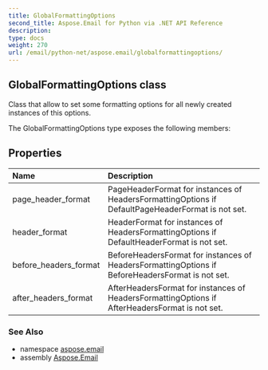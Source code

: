 ```yaml
---
title: GlobalFormattingOptions
second_title: Aspose.Email for Python via .NET API Reference
description: 
type: docs
weight: 270
url: /email/python-net/aspose.email/globalformattingoptions/
---
```


## GlobalFormattingOptions class

Class that allow to set some formatting options for all newly created instances of this options.

The GlobalFormattingOptions type exposes the following members:
## Properties
| Name | Description |
| :- | :- |
|page_header_format|PageHeaderFormat for instances  of HeadersFormattingOptions if DefaultPageHeaderFormat is not set.|
|header_format|HeaderFormat for instances  of HeadersFormattingOptions if DefaultHeaderFormat is not set.|
|before_headers_format|BeforeHeadersFormat for instances  of HeadersFormattingOptions if BeforeHeadersFormat is not set.|
|after_headers_format|AfterHeadersFormat for instances  of HeadersFormattingOptions if AfterHeadersFormat is not set.|

### See Also

* namespace [aspose.email](/email/python-net/aspose.email/)
* assembly [Aspose.Email](/slides/python-net/)


